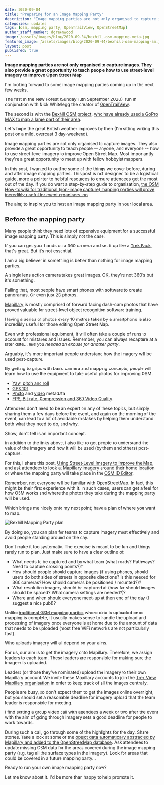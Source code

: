 ```yaml
---
date: 2020-09-04
title: "Preparing for an Image Mapping Party"
description: "Image mapping parties are not only organised to capture images. They also provide a great opportunity to teach people how to use street-level imagery to improve Open Street Map."
categories: updates
tags: [osm, mapping party, OpenTrailView, OpenStreetMap]
author_staff_member: dgreenwood
image: /assets/images/blog/2020-09-04/bexhill-osm-mapping-meta.jpg
featured_image: /assets/images/blog/2020-09-04/bexhill-osm-mapping-sm.jpg
layout: post
published: true
---
```


**Image mapping parties are not only organised to capture images. They also provide a great opportunity to teach people how to use street-level imagery to improve Open Street Map.**

I'm looking forward to some image mapping parties coming up in the next few weeks.

The first in the New Forest (Sunday 13th September 2020), run in conjunction with Nick Whitelegg the creator of [OpenTrailView](https://www.opentrailview.org/).

The second is with the [Bexhill OSM project](https://bexhill-osm.org.uk/?T=info#14/50.8470/0.4675), [who have already used a GoPro MAX to map a large part of their area](https://www.mapillary.com/app/user/bexhill_osm?pKey=zX6MPMoUYqxE7c4GLBGge3).

Let's hope the great British weather improves by then (I'm sitting writing this post on a mild, overcast 3 day-weekend).

Image mapping parties are not only organised to capture images. They also provide a great opportunity to teach people -- anyone, and everyone -- how to use street-level imagery to improve Open Street Map. Most importantly they're a great opportunity to meet up with fellow hobbyist mappers.

In this post, I wanted to outline some of the things we cover before, during and after image mapping parties. This post is not designed to be a logistical guide, more a pointer to helpful resources to ensure attendees get the most out of the day. If you do want a step-by-step guide to organisation, [the OSM How-to wiki for traditional (non-image capture) mapping parties will prove incredibly useful for event organisers too](https://wiki.openstreetmap.org/wiki/Mapping_Weekend_Howto).

The aim; to inspire you to host an image mapping party in your local area.

## Before the mapping party

Many people think they need lots of expensive equipment for a successful image mapping party. This is simply not the case.

If you can get your hands on a 360 camera and set it up like a [Trek Pack](/trek-pack), that's great. But it's not essential.

I am a big believer in something is better than nothing for image mapping parties.

A single lens action camera takes great images. OK, they're not 360's but it's something.

Failing that, most people have smart phones with software to create panoramas. Or even just 2D photos.

[Mapillary](https://www.mapillary.com/app/) is mostly comprised of forward facing dash-cam photos that have proved valuable for street-level object recognition software training. 

Having a series of photos every 10 metres taken by a smartphone is also incredibly useful for those editing Open Street Map.

Even with professional equipment, it will often take a couple of runs to account for mistakes and issues. Remember, you can always recapture at a later date... _like you needed an excuse for another party_.

Arguably, it's more important people understand how the imagery will be used post-capture.

By getting to grips with basic camera and mapping concepts, people will learn how to use the equipment to take useful photos for improving OSM.

* [Yaw, pitch and roll](/blog/2020/yaw-pitch-roll-360-degree-photography)
* [GPS 101](/blog/2020/gps-101)
* [Photo](/blog/2020/metadata-exif-xmp-360-photo-files) and [video](/blog/2020/metadata-exif-xmp-360-video-files-gopro-gpmd) metadata
* [FPS, Bit rate, Compression and 360 Video Quality](/blog/2020/fps-bitrate-compression-360-virtual-tours)

Attendees don't need to be an expert on any of these topics, but simply sharing them a few days before the event, and again on the morning of the event, can lead to a lot of avoidable mistakes by helping them understand both what they need to do, and why.

Show, don't tell is an important concept.

In addition to the links above, I also like to get people to understand the value of the imagery and how it will be used (by them and others) post-capture.

For this, I share this post, [Using Street-Level Imagery to Improve the Map](/blog/2020/using-street-level-imagery-to-improve-the-map), and ask attendees to look at Mapillary imagery around their home location or where the mapping party will take place in the [OSM iD Editor](https://www.openstreetmap.org/edit?editor=id).

Remember, not everyone will be familiar with OpenStreetMap. In fact, this might be their first experience with it. In such cases, users can get a feel for how OSM works and where the photos they take during the mapping party will be used.

Which brings me nicely onto my next point; have a plan of where you want to map.

<img class="img-fluid" src="/assets/images/blog/2020-09-04/bexhill-osm-mapping-sm.jpg" alt="Bexhill Mapping Party plan" title="Bexhill Mapping Party plan" />

By doing so, you can plan for teams to capture imagery most effectively and avoid people standing around on the day.

Don't make it too systematic. The exercise is meant to be fun and things rarely run to plan. Just make sure to have a clear outline of:

* What needs to be captured and by what team (what roads? Pathways? Need to capture crossing points?)?
* How should people should capture images (if using phones, should users do both sides of streets in opposite directions? Is this needed for 360 cameras? How should cameras be positioned / mounted?)?
* What resolution imagery should be captured at (how far should images should be spaced? What camera settings are needed?)?
* Where and when should everyone meet-up at then end of the day (I suggest a nice pub!)?

Unlike [traditional OSM mapping parties](https://wiki.openstreetmap.org/wiki/Mapping_parties) where data is uploaded once mapping is complete, it usually makes sense to handle the upload and processing of imagery once everyone is at home due to the amount of data that needs to be uploaded (most free WiFi networks are not particularly fast).

Who uploads imagery will all depend on your aims.

For us, our aim is to get the imagery onto Mapillary. Therefore, we assign leaders to each team. These leaders are responsible for making sure the imagery is uploaded.

Leaders (or those they've nominated) upload the imagery to their own Mapillary account. We invite these Mapillary accounts to join the [Trek View Mapillary organisation](https://www.mapillary.com/app/org/trekview?) in order to keep track of all the images centrally.

People are busy, so don't expect them to get the images online overnight, but you should set a reasonable deadline for imagery upload that the team leader is responsible for meeting.

I find setting a group video call with attendees a week or two after the event with the aim of going through imagery sets a good deadline for people to work towards.

During such a call, go through some of the highlights for the day. Share stories. Take a look at some of the [object data automatically abstracted by Mapillary and added to the OpenStreetMap database](https://blog.mapillary.com/update/2020/08/24/global-map-features-openstreetmap.html). Ask attendees to update missing OSM data for the areas covered during the image mapping party (e.g. tag all the surface types in the imagery). Look for areas that could be covered in a future mapping party...

Ready to run your own image mapping party now?

Let me know about it. I'd be more than happy to help promote it.